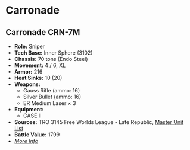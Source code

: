 # Carronade
## Carronade CRN-7M
- **Role:** Sniper
- **Tech Base:** Inner Sphere (3102)
- **Chassis:** 70 tons (Endo Steel)
- **Movement:** 4 / 6, XL
- **Armor:** 216
- **Heat Sinks:** 10 (20)
- **Weapons:**
  - Gauss Rifle (ammo: 16)
  - Silver Bullet (ammo: 16)
  - ER Medium Laser × 3
- **Equipment:**
  - CASE II
- **Sources:** TRO 3145 Free Worlds League - Late Republic, [Master Unit List](http://masterunitlist.info/Unit/Details/6512/carronade-crn-7m)
- **Battle Value:** 1799
- [*More Info*](carronade/carronade_crn-7m.md)

